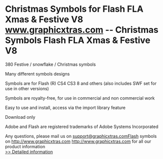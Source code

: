 # Christmas Symbols for Flash FLA Xmas & Festive V8<br />www.graphicxtras.com -- Christmas Symbols Flash FLA Xmas & Festive V8

380 Festive / snowflake / Christmas symbols

Many different symbols designs

Symbols are for Flash (R) CS4 CS3 8 and others (also includes SWF set for use in other versions)

Symbols are royalty-free, for use in commercial and non commercial work

Easy to use and install, access via the import library feature

Download only

Adobe and Flash are registered trademarks of Adobe Systems Incorporated


Any questions, please mail us on support@graphicxtras.comFlash symbols on http://www.graphicxtras.com
http://www.graphicxtras.com for all our product information<br />[>> Detailed information](https://secure.shareit.com/shareit/product.html?productid=300278985&affiliateid=200057808)